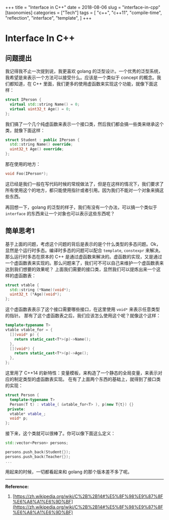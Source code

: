 +++
title = "Interface in C++"
date = 2018-08-06
slug = "interface-in-cpp"
[taxonomies]
categories =  ["Tech"]
tags = [
  "c++",
  "c++11",
  "compile-time",
  "reflection",
  "interface",
  "template",
]
+++

# Interface In C++
## 问题提出
我记得我不止一次提到说，我更喜欢 golang 的泛型设计。一个优秀的泛型系统，我希望是来表示一个方法可以接受什么。应该是一个类似于 concept 的概念。我们都知道，在 C++ 里面，我们更多的使用虚函数来实现这个功能，就像下面这样：

<!-- more -->

```c++
struct IPerson {
  virtual std::string Name() = 0;
  virtual uint32_t Age() = 0;
};
```
我们搞了一个几个纯虚函数来表示一个接口类，然后我们都会搞一些类来继承这个类，就像下面这样：
```c++
struct Student : public IPerson {
  std::string Name() override;
  uint32_t Age() override;
};
```
那在使用的地方：
```c++
void Foo(IPerson*);
```
这已经是我们一般在写代码时候的常规做法了，但是在这样的情况下，我们要求了所有使用这个的地方，都只能使用指针或者引用。因为我们不能对一个对象来搞这些东西。

再回想一下，golang 的泛型的样子，我们有没有一个办法，可以搞一个类似于 `interface` 的东西来让一个对象也可以表示这些东西呢？

## 简单思考1
基于上面的问题，考虑这个问题的背后是表示的是个什么类型的多态问题。Ok，显然是个运行时多态。编译时多态的问题可以配合 `template`, `constexpr` 来解决。那么运行时多态在原本的 C++ 是通过虚函数来解决的。虚函数的实现，又是通过一个虚函数表来实现的。那么问题来了，我们可不可以自己来维护一个虚函数表来达到我们想要的效果呢？
上面我们需要的接口类，显然我们可以提炼出来一个这样的虚函数表：
```c++
struct vtable {
  std::string (*Name)(void*);
  uint32_t (*Age)(void*);
};
```
这个虚函数表表示了这个接口需要哪些接口，在这里使用 `void*` 来表示任意类型的指针。
那有了这个虚函数表之后，我们应该怎么使用这个呢？就像这个这样：
```c++
template<typename T>
vtable vtable_for = {
  [](void* p) {
    return static_cast<T*>(p)->Name();
  },
  [](void*) {
    return static_cast<T*>(p)->Age();
  },
};
```
这里用了 C++14 的新特性：变量模板，来构造了一个静态的全局变量，来表示对应的制定类型的虚函数表实现。
在有了上面两个东西的基础上，就得到了接口类的实现：
```c++
struct Person {
  template<typename T>
  Person(T t) : vtable_( &vtable_for<T> ), p(new T{t}) {}
 private:
  vtable* vtable_;
  void* p;
};
```
接下来，这个类就可以很棒了。你可以像下面这么定义：
```c++
std::vector<Person> persons;

persons.push_back(Student{});
persons.push_back(Teacher{});
...
```
用起来的时候，一切都看起来和 golang 的那个版本差不多了呢。



- - - - - - 
**Reference:**
1. [https://zh.wikipedia.org/wiki/C%2B%2B14#%E5%8F%98%E9%87%8F%E6%A8%A1%E6%9D%BF](https://zh.wikipedia.org/wiki/C%2B%2B14#%E5%8F%98%E9%87%8F%E6%A8%A1%E6%9D%BF)